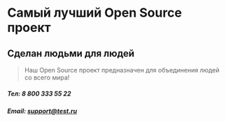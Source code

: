 # Самый лучший Open Source проект

## Сделан людьми для людей

> Наш Open Source проект предназначен для объединения людей со всего мира!


##### Тел: 8 800 333 55 22
##### Email: support@test.ru

